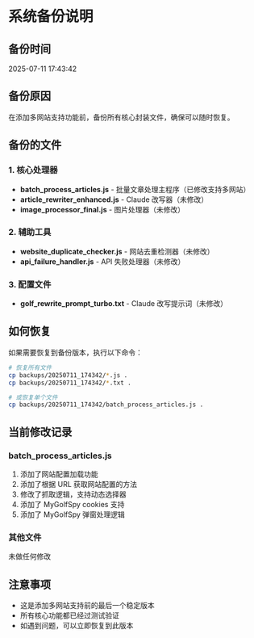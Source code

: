 # 系统备份说明

## 备份时间
2025-07-11 17:43:42

## 备份原因
在添加多网站支持功能前，备份所有核心封装文件，确保可以随时恢复。

## 备份的文件

### 1. 核心处理器
- **batch_process_articles.js** - 批量文章处理主程序（已修改支持多网站）
- **article_rewriter_enhanced.js** - Claude 改写器（未修改）
- **image_processor_final.js** - 图片处理器（未修改）

### 2. 辅助工具
- **website_duplicate_checker.js** - 网站去重检测器（未修改）
- **api_failure_handler.js** - API 失败处理器（未修改）

### 3. 配置文件
- **golf_rewrite_prompt_turbo.txt** - Claude 改写提示词（未修改）

## 如何恢复

如果需要恢复到备份版本，执行以下命令：

```bash
# 恢复所有文件
cp backups/20250711_174342/*.js .
cp backups/20250711_174342/*.txt .

# 或恢复单个文件
cp backups/20250711_174342/batch_process_articles.js .
```

## 当前修改记录

### batch_process_articles.js
1. 添加了网站配置加载功能
2. 添加了根据 URL 获取网站配置的方法
3. 修改了抓取逻辑，支持动态选择器
4. 添加了 MyGolfSpy cookies 支持
5. 添加了 MyGolfSpy 弹窗处理逻辑

### 其他文件
未做任何修改

## 注意事项
- 这是添加多网站支持前的最后一个稳定版本
- 所有核心功能都已经过测试验证
- 如遇到问题，可以立即恢复到此版本